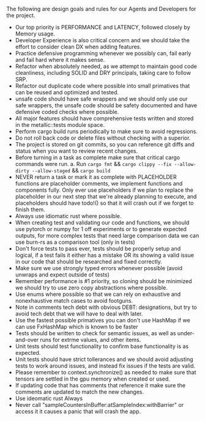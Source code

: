 The following are design goals and rules for our Agents and Developers for the project. 

- Our top priority is PERFORMANCE and LATENCY, followed closely by Memory usage. 
- Developer Experience is also critical concern and we should take the effort to consider clean DX when adding features.
- Practice defensive programming whenever we possibly can, fail early and fail hard where it makes sense.
- Refactor when absolutely needed, as we attempt to maintain good code cleanliness, including SOLID and DRY principals, taking care to follow SRP.
- Refactor out duplicate code where possible into small primatives that can be reused and optimized and tested. 
- unsafe code should have safe wrappers and we should only use our safe wrappers, the unsafe code should be safety documented and have defensive coded checks where possible.
- All major features should have comprehensive tests written and stored in the metallic::tests module space. 
- Perform cargo build runs periodically to make sure to avoid regressions.
- Do not roll back code or delete files without checking with a superior. 
-  The project is stored on git commits, so you can reference git diffs and status when you want to review recent changes.
-  Before turning in a task as complete make sure that critical cargo commands were run.
   a. Run `cargo fmt` && `cargo clippy --fix --allow-dirty --allow-staged` && `cargo build`
- NEVER return a task or mark it as complete with PLACEHOLDER functions are placeholder comments, we implement functions and components fully. Only ever use placeholders if we plan to replace the placeholder in our next step that we're already planning to execute, and placeholders should have todo!() so that it will crash out if we forget to finish them.
- Always use idiomatic rust where possible.
- When creating test and validating our code and functions, we should use pytorch or numpy for 1 off experiments or to generate expected outputs, for more complex tests that need large comparison data we can use burn-rs as a comparison tool (only in tests)
- Don't force tests to pass ever, tests should be properly setup and logical, if a test fails it either has a mistake OR its showing a valid issue in our code that should be researched and fixed correctly.
- Make sure we use strongly typed errors whenever possible (avoid unwraps and expect outside of tests)
- Remember performance is #1 priority, so cloning should be minimized we should try to use zero copy abstractions where possible. 
- Use enums where possible so that we can rely on exhaustive and nonexhaustive match cases to avoid footguns.
- Note in comments tech debt with obvious DEBT: designations, but try to avoid tech debt that we will have to deal with later.
- Use the fastest possible primatives you can don't use HashMap if we can use FxHashMap which is known to be faster
- Tests should be written to check for semantic issues, as well as under-and-over runs for extrme values, and other items.
- Unit tests should test functionality to confirm base functionality is as expected.
- Unit tests should have strict tollerances and we should avoid adjusting tests to work around issues, and instead fix issues if the tests are valid.
- Please remember to context.synchronize() as needed to make sure that tensors are settled in the gpu memory when created or used.
- If updating code that has comments that reference it make sure the comments are updated to match the new changes.
- Use ideomatic rust Always
- Never call "sampleCountersInBuffer:atSampleIndex:withBarrier" or access it it causes a panic that will crash the app.